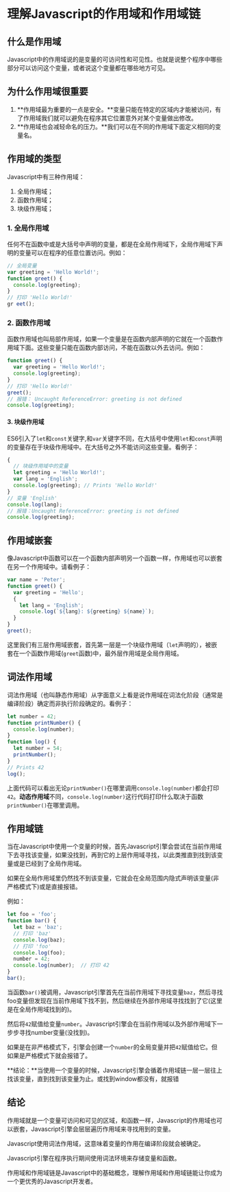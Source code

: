 # 理解Javascript的作用域和作用域链

## 什么是作用域

Javascript中的作用域说的是变量的可访问性和可见性。也就是说整个程序中哪些部分可以访问这个变量，或者说这个变量都在哪些地方可见。

## 为什么作用域很重要

1. **作用域最为重要的一点是安全。**变量只能在特定的区域内才能被访问，有了作用域我们就可以避免在程序其它位置意外对某个变量做出修改。
2. **作用域也会减轻命名的压力。**我们可以在不同的作用域下面定义相同的变量名。

## 作用域的类型

Javascript中有三种作用域：

1. 全局作用域；
2. 函数作用域；
3. 块级作用域；

### 1. 全局作用域

任何不在函数中或是大括号中声明的变量，都是在全局作用域下，全局作用域下声明的变量可以在程序的任意位置访问。例如：

```javascript
// 全局变量
var greeting = 'Hello World!';
function greet() {
  console.log(greeting);
}
// 打印 'Hello World!'
gr eet();
```

### 2. 函数作用域

函数作用域也叫局部作用域，如果一个变量是在函数内部声明的它就在一个函数作用域下面。这些变量只能在函数内部访问，不能在函数以外去访问。例如：

```javascript
function greet() {
  var greeting = 'Hello World!';
  console.log(greeting);
}
// 打印 'Hello World!'
greet();
// 报错： Uncaught ReferenceError: greeting is not defined
console.log(greeting);
```

#### 3. 块级作用域

ES6引入了`let`和`const`关键字,和`var`关键字不同，在大括号中使用`let`和`const`声明的变量存在于块级作用域中。在大括号之外不能访问这些变量。看例子：

```javascript
{
  // 块级作用域中的变量
  let greeting = 'Hello World!';
  var lang = 'English';
  console.log(greeting); // Prints 'Hello World!'
}
// 变量 'English'
console.log(lang);
// 报错：Uncaught ReferenceError: greeting is not defined
console.log(greeting);
```

## 作用域嵌套

像Javascript中函数可以在一个函数内部声明另一个函数一样，作用域也可以嵌套在另一个作用域中。请看例子：

```js
var name = 'Peter';
function greet() {
  var greeting = 'Hello';
  {
    let lang = 'English';
    console.log(`${lang}: ${greeting} ${name}`);
  }
}
greet();
```

这里我们有三层作用域嵌套，首先第一层是一个块级作用域（`let`声明的），被嵌套在一个函数作用域(`greet`函数)中，最外层作用域是全局作用域。

## 词法作用域

词法作用域（也叫静态作用域）从字面意义上看是说作用域在词法化阶段（通常是编译阶段）确定而非执行阶段确定的。看例子：

```js
let number = 42;
function printNumber() {
  console.log(number);
}
function log() {
  let number = 54;
  printNumber();
}
// Prints 42
log();
```

上面代码可以看出无论`printNumber()`在哪里调用`console.log(number)`都会打印`42`。**动态作用域**不同，`console.log(number)`这行代码打印什么取决于函数`printNumber()`在哪里调用。

## 作用域链

当在Javascript中使用一个变量的时候，首先Javascript引擎会尝试在当前作用域下去寻找该变量，如果没找到，再到它的上层作用域寻找，以此类推直到找到该变量或是已经到了全局作用域。

如果在全局作用域里仍然找不到该变量，它就会在全局范围内隐式声明该变量(非严格模式下)或是直接报错。

例如：

```js
let foo = 'foo';
function bar() {
  let baz = 'baz';
  // 打印 'baz'
  console.log(baz);
  // 打印 'foo'
  console.log(foo);
  number = 42;
  console.log(number);  // 打印 42
}
bar();
```

当函数`bar()`被调用，Javascript引擎首先在当前作用域下寻找变量`baz`，然后寻找foo变量但发现在当前作用域下找不到，然后继续在外部作用域寻找找到了它(这里是在全局作用域找到的)。

然后将`42`赋值给变量`number`。Javascript引擎会在当前作用域以及外部作用域下一步步寻找number变量(没找到)。

如果是在非严格模式下，引擎会创建一个`number`的全局变量并把`42`赋值给它。但如果是严格模式下就会报错了。

**结论：**当使用一个变量的时候，Javascript引擎会循着作用域链一层一层往上找该变量，直到找到该变量为止。或找到window都没有，就报错

## 结论

作用域就是一个变量可访问和可见的区域，和函数一样，Javascript的作用域也可以嵌套，Javascript引擎会层层遍历作用域来寻找用到的变量。

Javascript使用词法作用域，这意味着变量的作用在编译阶段就会被确定。

Javascript引擎在程序执行期间使用词法环境来存储变量和函数。

作用域和作用域链是Javascript中的基础概念，理解作用域和作用域链能让你成为一个更优秀的Javascript开发者。
